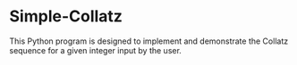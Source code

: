 # Simple-Collatz
This Python program is designed to implement and demonstrate the Collatz sequence for a given integer input by the user.
